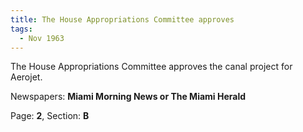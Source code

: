 ```yaml
---  
title: The House Appropriations Committee approves  
tags:  
  - Nov 1963  
---  
```

  
The House Appropriations Committee approves the canal project for Aerojet.  
  
Newspapers: **Miami Morning News or The Miami Herald**  
  
Page: **2**, Section: **B** 
